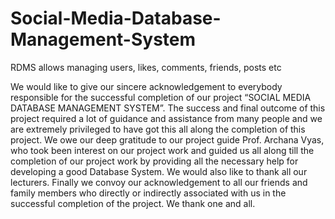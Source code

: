 # Social-Media-Database-Management-System
RDMS allows managing users, likes, comments, friends, posts etc


We would like to give our sincere acknowledgement to everybody responsible for the 
successful completion of our project “SOCIAL MEDIA DATABASE MANAGEMENT 
SYSTEM”.
The success and final outcome of this project required a lot of guidance and assistance from 
many people and we are extremely privileged to have got this all along the completion of 
this project.
We owe our deep gratitude to our project guide Prof. Archana Vyas, who took been interest 
on our project work and guided us all along till the completion of our project work by 
providing all the necessary help for developing a good Database System.
We would also like to thank all our lecturers.
Finally we convoy our acknowledgement to all our friends and family members who 
directly or indirectly associated with us in the successful completion of the project. We 
thank one and all.
